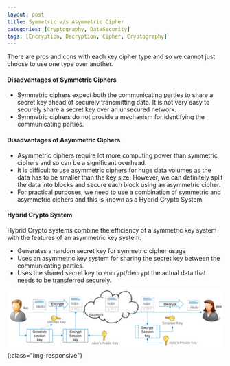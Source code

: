 ```yaml
---
layout: post
title: Symmetric v/s Asymmetric Cipher
categories: [Cryptography, DataSecurity]
tags: [Encryption, Decryption, Cipher, Cryptography]
---
```


There are pros and cons with each key cipher type and so we cannot just choose to use one type over another.

#### Disadvantages of Symmetric Ciphers
- Symmetric ciphers expect both the communicating parties to share a secret key ahead of securely transmitting data. It is not very easy to securely share a secret key over an unsecured network. 
- Symmetric ciphers do not provide a mechanism for identifying the communicating parties.

#### Disadvantages of Asymmetric Ciphers
- Asymmetric ciphers require lot more computing power than symmetric ciphers and so can be a significant overhead.
- It is difficult to use asymmetric ciphers for huge data volumes as the data has to be smaller than the key size. However, we can definitely split the data into blocks and secure each block using an asymmetric cipher.
- For practical purposes, we need to use a combination of symmetric and asymmetric ciphers and this is known as a Hybrid Crypto System.

#### Hybrid Crypto System

Hybrid Crypto systems combine the efficiency of a symmetric key system with the features of an asymmetric key system.
- Generates a random secret key for symmetric cipher usage
- Uses an asymmetric key system for sharing the secret key between the communicating parties.
- Uses the shared secret key to encrypt/decrypt the actual data that needs to be transferred securely.

![Hybrid Crypto System](/assets/images/HybridCryptoSystem01.png){:class="img-responsive"}
